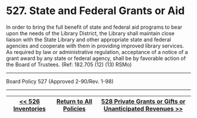 # 527. State and Federal Grants or Aid

In order to bring the full benefit of state and federal aid programs to bear upon the needs of the Library District, the Library shall maintain close liaison with the State Library and other appropriate state and federal agencies and cooperate with them in providing improved library services. As required by law or administrative regulation, acceptance of a notice of a grant award by any state or federal agency, shall be by favorable action of the Board of Trustees. (Ref: 182.705 (12) (13) RSMo)

---

Board Policy 527 (Approved 2-90/Rev. 1-98)

---
[<< 526 Inventories](/policies/500-administration-support/526.md) | [Return to All Policies](/policies/) | [528 Private Grants or Gifts or Unanticipated Revenues >>](/policies/500-administration-support/528.md)
--- | --- | ---
